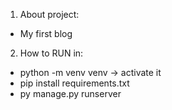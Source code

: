 1) About project:
  * My first blog

2) How to RUN in:
  * python -m venv venv -> activate it
  * pip install requirements.txt
  * py manage.py runserver
